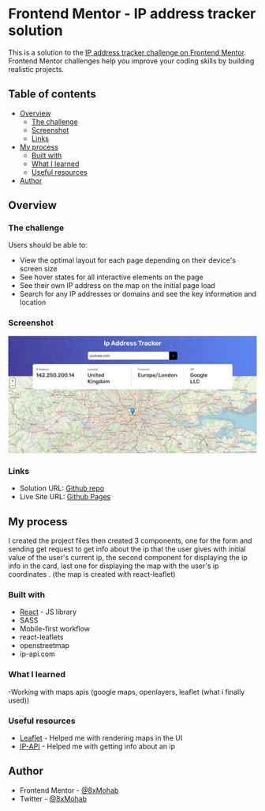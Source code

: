 # Frontend Mentor - IP address tracker solution

This is a solution to the [IP address tracker challenge on Frontend Mentor](https://www.frontendmentor.io/challenges/ip-address-tracker-I8-0yYAH0). Frontend Mentor challenges help you improve your coding skills by building realistic projects. 

## Table of contents

- [Overview](#overview)
  - [The challenge](#the-challenge)
  - [Screenshot](#screenshot)
  - [Links](#links)
- [My process](#my-process)
  - [Built with](#built-with)
  - [What I learned](#what-i-learned)
  - [Useful resources](#useful-resources)
- [Author](#author)

## Overview

### The challenge

Users should be able to:

- View the optimal layout for each page depending on their device's screen size
- See hover states for all interactive elements on the page
- See their own IP address on the map on the initial page load
- Search for any IP addresses or domains and see the key information and location

### Screenshot

![](./src/Images/screenshot.jpg)

### Links

- Solution URL: [Github repo](https://github.com/8xMohab/front-end-mentor-challenges/tree/ip-address-tracker)
- Live Site URL: [Github Pages](https://8xmohab.github.io/ip-address-tracker)

## My process
  I created the project files then created 3 components, one for the form and sending get request to get info
  about the ip that the user gives with initial value of the user's current ip, the second component for displaying
  the ip info in the card, last one for displaying the map with the user's ip coordinates .
  (the map is created with react-leaflet)
### Built with

- [React](https://reactjs.org/) - JS library
- SASS
- Mobile-first workflow
- react-leaflets
- openstreetmap
- ip-api.com


### What I learned

  -Working with maps apis (google maps, openlayers, leaflet (what i finally used))

### Useful resources

- [Leaflet](https://leafletjs.com/) - Helped me with rendering maps in the UI
- [IP-API](https://ip-api.com/) - Helped me with getting info about an ip

## Author

- Frontend Mentor - [@8xMohab](https://www.frontendmentor.io/profile/8xMohab)
- Twitter - [@8xMohab](https://twitter.com/8xMohab)
